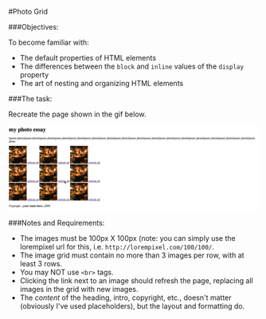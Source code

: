 #Photo Grid

###Objectives:

To become familiar with:
  - The default properties of HTML elements
  - The differences between the `block` and `inline` values of the `display` property
  - The art of nesting and organizing HTML elements

###The task:

Recreate the page shown in the gif below.

![](./photogrid.gif)

###Notes and Requirements: 

  - The images must be 100px X 100px (note: you can simply use the lorempixel url for this, i.e. `http://lorempixel.com/100/100/`.
  - The image grid must contain no more than 3 images per row, with at least 3 rows. 
  - You may NOT use `<br>` tags.
  - Clicking the link next to an image should refresh the page, replacing all images in the grid with new images.
  - The _content_ of the heading, intro, copyright, etc., doesn't matter (obviously I've used placeholders), but the layout and formatting do. 
  

